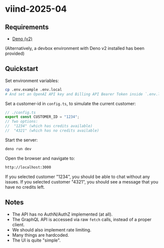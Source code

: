 # viind-2025-04

## Requirements

- [Deno (v2)](https://deno.com)

(Alternatively, a devbox environment with Deno v2 installed has been provided)

## Quickstart

Set environment variables:

```bash
cp .env.example .env.local
# And set an OpenAI API key and Billing API Bearer Token inside `.env.local`
```

Set a customer-id in `config.ts`, to simulate the current customer:

```ts
// ./config.ts
export const CUSTOMER_ID = "1234";
// Two options:
//  "1234" (which has credits available)
//  "4321" (which has no credits available)
```

Start the server:

```bash
deno run dev
```

Open the browser and navigate to:

```bash
http://localhost:3000
```

If you selected customer "1234", you should be able to chat without any issues.
If you selected customer "4321", you should see a message that you have no
credits left.

## Notes

- The API has no AuthN/AuthZ implemented (at all).
- The GraphQL API is accessed via raw `fetch` calls, instead of a proper client.
- We should also implement rate limiting.
- Many things are hardcoded.
- The UI is quite "simple".
